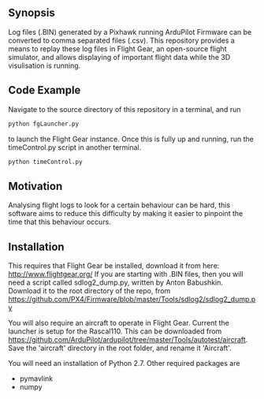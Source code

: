 ## Synopsis

Log files (.BIN)  generated by a Pixhawk running ArduPilot Firmware can be converted to comma separated files (.csv). This repository provides a means to replay these log files in Flight Gear, an open-source flight simulator, and allows displaying of important flight data while the 3D visulisation is running.

## Code Example

Navigate to the source directory of this repository in a terminal, and run

```python
python fgLauncher.py
```
to launch the Flight Gear instance. Once this is fully up and running, run the timeControl.py script in another terminal.

```python
python timeControl.py
```

## Motivation

Analysing flight logs to look for a certain behaviour can be hard, this software aims to reduce this difficulty by making it easier to pinpoint the time that this behaviour occurs.

## Installation

This requires that Flight Gear be installed, download it from here: http://www.flightgear.org/
If you are starting with .BIN files, then you will need a script called sdlog2_dump.py, written by Anton Babushkin. Download it to the root directory of the repo, from https://github.com/PX4/Firmware/blob/master/Tools/sdlog2/sdlog2_dump.py

You will also require an aircraft to operate in Flight Gear. Current the launcher is setup for the Rascal110. This can be downloaded from https://github.com/ArduPilot/ardupilot/tree/master/Tools/autotest/aircraft. Save the 'aircraft' directory in the root folder, and rename it 'Aircraft'.

You will need an installation of Python 2.7. Other required packages are
* pymavlink
* numpy